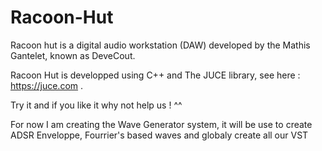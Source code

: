 # Racoon-Hut

Racoon hut is a digital audio workstation (DAW) developed by the Mathis Gantelet, known as DeveCout.

Racoon Hut is developped using C++ and The JUCE library, see here : https://juce.com .

Try it and if you like it why not help us ! ^^

For now I am creating the Wave Generator system, it will be use to create ADSR Enveloppe, Fourrier's based waves and globaly create all our VST
